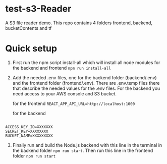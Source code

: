 # test-s3-Reader
A S3 file reader demo. This repo contains 4 folders frontend, backend, bucketContents and tf

# Quick setup

1) First run the npm script install-all which will install all node modules for the backend and frontend
`npm run install-all`

2) Add the needed .env files, one for the backend folder (backend/.env) and the frontend folder (frontend/.env). There are .env.temp files there that describe the needed values for the .env files. For the backend you need access to your AWS console and S3 bucket. 

    for the frontend
`REACT_APP_API_URL=http://localhost:1000`

    for the backend
````

ACCESS_KEY_ID=XXXXXXX
SECRET_KEY=XXXXXXXX
BUCKET_NAME=XXXXXXXXX

````

3) Finally run and build the Node.js backend with this line in the terminal in the backend folder `npm run start`. Then run this line in the frontend folder `npm run start`
